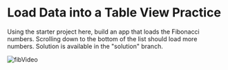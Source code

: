 # Load Data into a Table View Practice

Using the starter project here, build an app that loads the Fibonacci numbers.  Scrolling down to the bottom of the list should load more numbers.  Solution is available in the "solution" branch.

![fibVideo](./fibVideo.gif)
